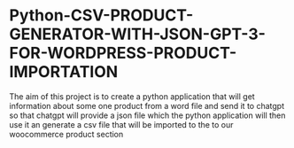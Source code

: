 # Python-CSV-PRODUCT-GENERATOR-WITH-JSON-GPT-3-FOR-WORDPRESS-PRODUCT-IMPORTATION
The aim of this project is to create a python application that will get information about some one product from a word file and send it to chatgpt so that chatgpt will provide a json file which the python application will then use it an generate a csv file that will be imported to the to our woocommerce product section 
